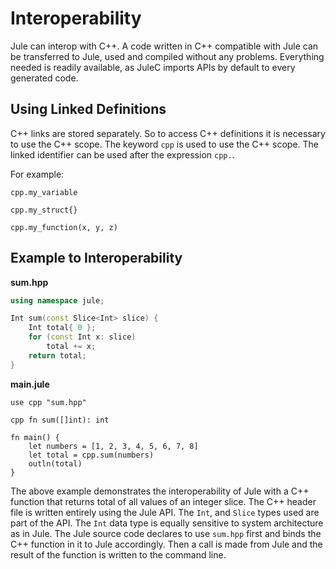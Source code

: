 # Interoperability
Jule can interop with C++. A code written in C++ compatible with Jule can be transferred to Jule, used and compiled without any problems. Everything needed is readily available, as JuleC imports APIs by default to every generated code.

## Using Linked Definitions
C++ links are stored separately. So to access C++ definitions it is necessary to use the C++ scope. The keyword `cpp` is used to use the C++ scope. The linked identifier can be used after the expression `cpp.`.

For example:
```
cpp.my_variable
```
```
cpp.my_struct{}
```
```
cpp.my_function(x, y, z)
```

## Example to Interoperability

**sum.hpp**
```cpp
using namespace jule;

Int sum(const Slice<Int> slice) {
    Int total{ 0 };
    for (const Int x: slice)
        total += x;
    return total;
}
```
**main.jule**
```
use cpp "sum.hpp"

cpp fn sum([]int): int

fn main() {
    let numbers = [1, 2, 3, 4, 5, 6, 7, 8]
    let total = cpp.sum(numbers)
    outln(total)
}
```
The above example demonstrates the interoperability of Jule with a C++ function that returns total of all values of an integer slice. The C++ header file is written entirely using the Jule API. The `Int`, and `Slice` types used are part of the API. The `Int` data type is equally sensitive to system architecture as in Jule. The Jule source code declares to use `sum.hpp` first and binds the C++ function in it to Jule accordingly. Then a call is made from Jule and the result of the function is written to the command line.
